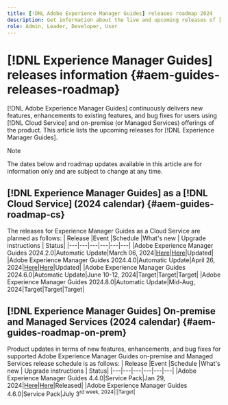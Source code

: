```yaml
---
title: [!DNL Adobe Experience Manager Guides] releases roadmap 2024
description: Get information about the live and upcoming releases of [!DNL Adobe Experience Manager Guides] on-prem and [!DNL Adobe Experience Manager Guides as a Cloud Service]
role: Admin, Leader, Developer, User 
---
```

# [!DNL Experience Manager Guides] releases information {#aem-guides-releases-roadmap}

[!DNL Adobe Experience Manager Guides] continuously delivers new features, enhancements to existing features, and bug fixes for users using [!DNL Cloud Service] and on-premise (or Managed Services) offerings of the product. This article lists the upcoming releases for [!DNL Experience Manager Guides].

>[!NOTE]
>
>The dates below and roadmap updates available in this article are for information only and are subject to change at any time.

## [!DNL Experience Manager Guides] as a [!DNL Cloud Service] (2024 calendar) {#aem-guides-roadmap-cs}
The releases for Experience Manager Guides as a Cloud Service are planned as follows:
| Release |Event |Schedule |What's new | Upgrade instructions | Status|
|---|---|---|---|---|---|
|Adobe Experience Manager Guides 2024.2.0|Automatic Update|March 06, 2024|[Here](whats-new-2024-2-0.md)|[Here](upgrade-instructions-2024-2-0.md)|Updated|
|Adobe Experience Manager Guides 2024.4.0|Automatic Update|April 26, 2024|[Here](whats-new-2024-04-0.md)|[Here](upgrade-instructions-2024-04-0.md)|Updated|
|Adobe Experience Manager Guides 2024.6.0|Automatic Update|June 10-12, 2024|Target|Target|Target|
|Adobe Experience Manager Guides 2024.8.0|Automatic Update|Mid-Aug, 2024|Target|Target|Target|

## [!DNL Experience Manager Guides] On-premise and Managed Services (2024 calendar) {#aem-guides-roadmap-on-prem}
Product updates in terms of new features, enhancements, and bug fixes for supported Adobe Experience Manager Guides on-premise and Managed Services release schedule is as follows:
| Release |Event |Schedule |What's new | Upgrade instructions | Status|
|---|---|---|---|---|---|
|Adobe Experience Manager Guides 4.4.0|Service Pack|Jan 29, 2024|[Here](whats-new-4-4.md)|[Here](upgrade-instructions-4-4.md)|Released|
|Adobe Experience Manager Guides 4.6.0|Service Pack|July 3<sup>rd week, 2024|||Target|



